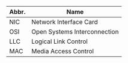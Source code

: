 | Abbr. | Name                         |
| ----- | ---------------------------- |
| NIC   | Network Interface Card       |
| OSI   | Open Systems Interconnection |
| LLC   | Logical Link Control         |
| MAC   | Media Access Control                             |
